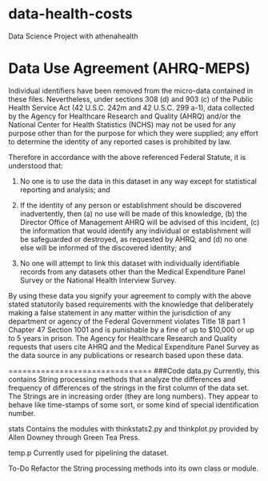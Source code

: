 data-health-costs
=================

Data Science Project with athenahealth


Data Use Agreement  (AHRQ-MEPS)
===============================
Individual identifiers have been removed from the micro-data contained in these files. 
Nevertheless, under sections 308 (d) and 903 (c) of the Public Health Service Act (42 U.S.C. 
242m and 42 U.S.C. 299 a-1), data collected by the Agency for Healthcare Research and Quality 
(AHRQ) and/or the National Center for Health Statistics (NCHS) may not be used for any 
purpose other than for the purpose for which they were supplied; any effort to determine the 
identity of any reported cases is prohibited by law. 

Therefore in accordance with the above referenced Federal Statute, it is understood that: 

1. No one is to use the data in this dataset in any way except for statistical reporting and 
analysis; and 

2. If the identity of any person or establishment should be discovered inadvertently, 
then (a) no use will be made of this knowledge, (b) the Director Office of 
Management AHRQ will be advised of this incident, (c) the information that would 
identify any individual or establishment will be safeguarded or destroyed, as 
requested by AHRQ, and (d) no one else will be informed of the discovered identity; 
and 

3. No one will attempt to link this dataset with individually identifiable records from 
any datasets other than the Medical Expenditure Panel Survey or the National Health 
Interview Survey. 

By using these data you signify your agreement to comply with the above stated statutorily based 
requirements with the knowledge that deliberately making a false statement in any matter within 
the jurisdiction of any department or agency of the Federal Government violates Title 18 part 1 
Chapter 47 Section 1001 and is punishable by a fine of up to $10,000 or up to 5 years in prison. 
The Agency for Healthcare Research and Quality requests that users cite AHRQ and the Medical 
Expenditure Panel Survey as the data source in any publications or research based upon these 
data.

===============================
###Code
data.py
  Currently, this contains String processing methods that analyze the differences and frequency of differences of the strings in the first column of the data set. The Strings are in increasing order (they are long numbers). They appear to behave like time-stamps of some sort, or some kind of special identification number. 

stats
  Contains the modules with thinkstats2.py and thinkplot.py provided by Allen Downey through Green Tea Press.

temp.p
  Currently used for pipelining the dataset. 


To-Do
  Refactor the String processing methods into its own class or module. 

